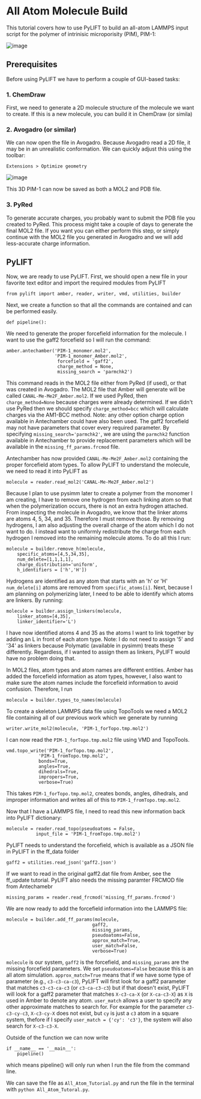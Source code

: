 # All Atom Molecule Build
This tutorial covers how to use PyLIFT to build an all-atom LAMMPS input script for the polymer of intrinisic microporisity (PIM), PIM-1:

 ![image](../../images/Tutorials/PIM-1_monomer.png)
## Prerequisites
Before using PyLIFT we have to perform a couple of GUI-based tasks:
### 1. ChemDraw
 First, we need to generate a 2D molecule structure of the molecule we want to create. If this is a new molecule, you can build it in ChemDraw (or simila)
### 2. Avogadro (or similar)
We can now open the file in Avogadro. Because Avogadro read a 2D file, it may be in an unrealistic conformation. We can quickly adjust this using the toolbar: 
```
Extensions > Optimize geometry
```
 ![image](../../images/Tutorials/PIM-1_monomer_Avogadro.png)

This 3D PIM-1 can now be saved as both a MOL2 and PDB file.
### 3. PyRed
To generate accurate charges, you probably want to submit the PDB file you created to PyRed. This process might take a couple of days to generate the final MOL2 file. If you want you can either perform this step, or simply continue with the MOL2 file you generated in Avogadro and we will add less-accurate charge information.
## PyLIFT
Now, we are ready to use PyLIFT. First, we should open a new file in your favorite text editor and import the required modules from PyLIFT
```
from pylift import amber, reader, writer, vmd, utilities, builder
```
Next, we create a function so that all the commands are contained and can be performed easily.
```
def pipeline():
```
We need to generate the proper forcefield information for the molecule. I want to use the gaff2 forcefield so I will run the command:
```
amber.antechamber('PIM-1_monomer.mol2',
                  'PIM-1_monomer_Amber.mol2',
                   forcefield = 'gaff2',
                   charge_method = None,
                   missing_search = 'parmchk2')
```
This command reads in the MOL2 file either from PyRed (if used), or that was created in Avogadro. The MOL2 file that Amber will generate will be called ```CANAL-Me-Me2F_Amber.mol2```. If we used PyRed, then ```charge_method=None``` because charges were already determined. If we didn't use PyRed then we should specify ```charge_method=bcc``` which will calculate charges via the AM1-BCC method. Note: any other option charge option available in Antechamber could have also been used. The gaff2 forcefield may not have parameters that cover every required parameter. By specifying ```missing_search='parmchk2'```, we are using the ```parmchk2``` function available in Antechamber to provide replacement parameters which will be available in the ```missing_ff_params.frcmod``` file.

Antechamber has now provided ```CANAL-Me-Me2F_Amber.mol2``` containing the proper forcefield atom types. 
To allow PyLIFT to understand the molecule, we need to read it into PyLIFT as 
```
molecule = reader.read_mol2('CANAL-Me-Me2F_Amber.mol2')
```
Because I plan to use pysimm later to create a polymer from the monomer I am creating, I have to remove one hydrogen from each linking atom so that when the polymerization occurs, there is not an extra hydrogen attached.
From inspecting the molecule in Avogadro, we know that the linker atoms are atoms 4, 5, 34, and 35. Therefore I must remove those. By removing hydrogens, I am also adjusting the overall charge of the atom which I do not want to do. I instead want to uniformly redistribute the charge from each hydrogen I removed into the remaining molecule atoms. To do all this I run:
```
molecule = builder.remove_h(molecule, 
    specific_atoms=[4,5,34,35], 
    num_delete=[1,1,1,1],          
    charge_distribution='uniform',
    h_identifiers = ['h','H'])
```
Hydrogens are identified as any atom that starts with an 'h' or 'H' ```num_delete[i]``` atoms are removed from ```specific_atoms[i]```.
Next, because I am planning on polymerizing later, I need to be able to identify which atoms are linkers. By running:
```
molecule = builder.assign_linkers(molecule, 
    linker_atoms=[4,35], 
    linker_identifier='L')
``` 
I have now identified atoms 4 and 35 as the atoms I want to link together by adding an L in front of each atom type. Note: I do not need to assign '5' and '34' as linkers because Polymatic (available in pysimm) treats these differently. Regardless, if I wanted to assign them as linkers, PyLIFT would have no problem doing that.

In MOL2 files, atom types and atom names are different entities. Amber has added the forcefield information as atom types, however, I also want to make sure the atom names include the forcefield information to avoid confusion. Therefore, I run
```
molecule = builder.types_to_names(molecule)
```
To create a skeleton LAMMPS data file using TopoTools we need a MOL2 file containing all of our previous work which we generate by running
```
writer.write_mol2(molecule, 'PIM-1_forTopo.tmp.mol2')
```
I can now read the ```PIM-1_forTopo.tmp.mol2``` file using VMD and TopoTools.
```
vmd.topo_write('PIM-1_forTopo.tmp.mol2',
            'PIM-1_fromTopo.tmp.mol2', 
            bonds=True,
            angles=True,
            dihedrals=True,
            impropers=True,
            verbose=True)
```
This takes ```PIM-1_forTopo.tmp.mol2```, creates bonds, angles, dihedrals, and improper information and writes all of this to ```PIM-1_fromTopo.tmp.mol2```.

Now that I have a LAMMPS file, I need to read this new information back into PyLIFT dictionary:
```
molecule = reader.read_topo(pseudoatoms = False,
           input_file = 'PIM-1_fromTopo.tmp.mol2')
```
PyLIFT needs to understand the forcefield, which is available as a JSON file in PyLIFT in the ff_data folder
```
gaff2 = utilities.read_json('gaff2.json')
```
If we want to read in the original gaff2.dat file from Amber, see the ff_update tutorial. 
PyLIFT also needs the missing paramter FRCMOD file from Antechamebr
```
missing_params = reader.read_frcmod('missing_ff_params.frcmod')
```
We are now ready to add the forcefield information into the LAMMPS file:
```
molecule = builder.add_ff_params(molecule,
                                gaff2,
                                missing_params,
                                pseudoatoms=False, 
                                approx_match=True,
                                user_match=False,
                                verbose=True)
```
```molecule``` is our system, ```gaff2``` is the forcefield, and ```missing_params``` are the missing forcefield parameters. We set ```pseudoatoms=False``` because this is an all atom simulation. ```approx_match=True``` means that if we have some type of parameter (e.g., ```c3-c3-ca-c3```), PyLIFT will first look for a gaff2 parameter that matches ```c3-c3-ca-c3``` (or ```c3-ca-c3-c3```) but if that doesn't exist, PyLIFT will look for a gaff2 parameter that matches ```X-c3-ca-X``` (or ```X-ca-c3-X```) as ```X``` is used in Amber to denote any atom. ```user_match``` allows a user to specify any other approximate matches to search for. For example for the parameter ```c3-c3-cy-c3```,  ```X-c3-cy-X``` does not exist, but ```cy``` is just a ```c3``` atom in a square system, thefore if I specify ```user_match = {'cy': 'c3'}```, the system will also search for ```X-c3-c3-X```.

Outside of the function we can now write
```
if __name__ == '__main__':
    pipeline()
```
which means pipeline() will only run when I run the file from the command line. 

We can save the file as ```All_Atom_Tutorial.py``` and run the file in the terminal with ```python All_Atom_Tutoral.py```.